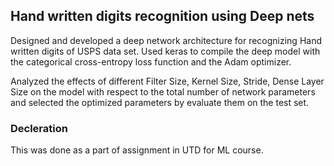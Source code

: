 ## Hand written digits recognition using Deep nets

Designed and developed a deep network architecture for recognizing Hand written digits of USPS data set. Used keras to compile the deep model with the categorical cross-entropy loss function and the Adam optimizer.

Analyzed the effects of different Filter Size, Kernel Size, Stride, Dense Layer Size on the model with respect to the total number of network parameters and selected the optimized parameters by evaluate them on the test set.


### Decleration
This was done as a part of assignment in UTD for ML course.
